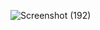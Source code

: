 ![Screenshot (192)](https://github.com/furyvinay/Interactive-rating-component/assets/82074933/c4bc31ea-7bc1-44a1-9914-0a4107c6cb24)
